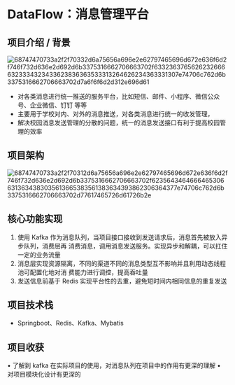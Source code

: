 # DataFlow：消息管理平台

## 项目介绍 / 背景
![68747470733a2f2f70332d6a75656a696e2e62797465696d672e636f6d2f746f732d636e2d692d6b3375316662706663702f63323637656262326666323334323433623836363533313264626234363331307e74706c762d6b3375316662706663702d7a6f6f6d2d312e696d61](https://user-images.githubusercontent.com/46062705/175449473-dbed9ac5-ea35-4a7c-a6d1-d29c46fcb371.jpg)
- 对各类消息进行统一推送的服务平台，比如短信、邮件、小程序、微信公众号、企业微信、钉钉
等等
- 主要用于学校对内、对外的消息推送，对各类消息进行统一的收发管理，
- 解决校园消息发送管理的分散的问题，统一的消息发送接口有利于提高校园管理的效率


## 项目架构
![68747470733a2f2f70312d6a75656a696e2e62797465696d672e636f6d2f746f732d636e2d692d6b3375316662706663702f62356434646664653066313634383035613665383561383634393862306364377e74706c762d6b3375316662706663702d77617465726d61726b2e](https://user-images.githubusercontent.com/46062705/175449848-b097310a-cc77-42cb-bf69-3b7a326748e9.png)


## 核心功能实现
1. 使用 Kafka 作为消息队列，当项目接口接收到发送请求后，消息首先被放入异步队列，消费层再
消费消息，调用消息发送服务。实现异步和解耦，可以扛住一定的业务流量
2. 消息层实现资源隔离，不同的渠道不同的消息类型互不影响并且利用动态线程池可配置化地对消
费能力进行调控，提高吞吐量
3. 发送信息前基于 Redis 实现平台性的去重，避免短时间内相同信息的重复发送

## 项目技术栈
- Springboot、Redis、Kafka、Mybatis

## 项目收获
• 了解到 kafka 在实际项目的使用，对消息队列在项目中的作用有更深的理解
• 对项目模块化设计有更深的
